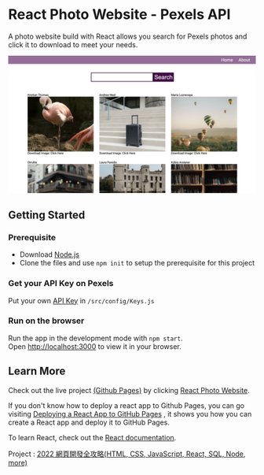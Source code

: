 # React Photo Website - Pexels API

A photo website build with React allows you search for Pexels photos and click it to download to meet your needs.

![Website preview](./public/overview.png)

## Getting Started

### Prerequisite

- Download [Node.js](https://nodejs.org/en/download/)
- Clone the files and use `npm init` to setup the prerequisite for this project

### Get your API Key on Pexels

Put your own [API Key](https://www.pexels.com/zh-tw/api/) in `/src/config/Keys.js`

### Run on the browser

Run the app in the development mode with `npm start`.\
Open [http://localhost:3000](http://localhost:3000) to view it in your browser.

## Learn More

Check out the live project [(Github Pages)](https://pages.github.com) by clicking [React Photo Website](/).

If you don't know how to deploy a react app to Github Pages, you can go visiting [Deploying a React App to GitHub Pages](https://github.com/gitname/react-gh-pages) , it shows you how you can create a React app and deploy it to GitHub Pages.

To learn React, check out the [React documentation](https://reactjs.org/).

Project : [2022 網頁開發全攻略(HTML, CSS, JavaScript, React, SQL, Node, more)](https://www.udemy.com/course/html5-css3-z/)
